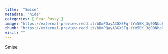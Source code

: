 ```yaml
---
title:  "Smise"
metadate: "hide"
categories: [ Rear Pussy ]
image: "https://external-preview.redd.it/bDmPQayA3GXSFq-tYm5EK_3g0DNboBtr-AiPV72L5C0.jpg?auto=webp&s=90c03911ce0d596f01edea9b602e0c5ac8a465b0"
thumb: "https://external-preview.redd.it/bDmPQayA3GXSFq-tYm5EK_3g0DNboBtr-AiPV72L5C0.jpg?width=960&crop=smart&auto=webp&s=b58e8b810b301525136a8dd26812835bac17e446"
visit: ""
---
```

Smise
